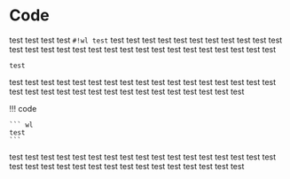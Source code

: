 # Code

test test test test `#!wl test` test test test test test test test test test test test test test test test test test test test test test test test test test test test test

``` wl
test
```

test test test test test test test test test test test test test test test test test test test test test test test test test test test test test test test test

!!! code

    ``` wl
    test
    ```

test test test test test test test test test test test test test test test test test test test test test test test test test test test test test test test test
